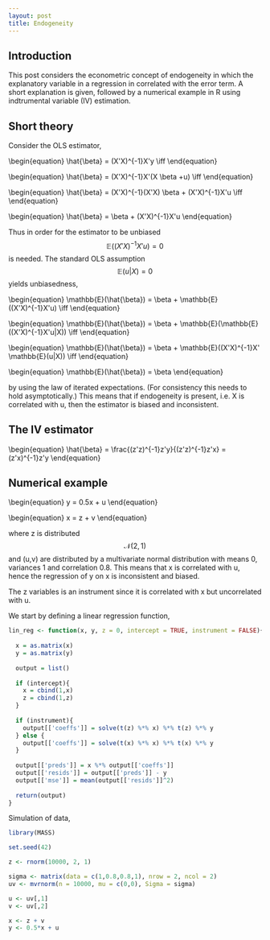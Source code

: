 ```yaml
---
layout: post
title: Endogeneity
---
```


## Introduction
This post considers the econometric concept of endogeneity in which the explanatory variable in a regression in correlated with the error term. A short explanation is given, followed by a numerical example in R using indtrumental variable (IV) estimation.

## Short theory
Consider the OLS estimator,

\begin{equation}
    \hat{\beta} = (X'X)^{-1}X'y \iff
\end{equation}

\begin{equation}
	\hat{\beta} = (X'X)^{-1}X'(X \beta +u) \iff
\end{equation}
	
\begin{equation}
	\hat{\beta} = (X'X)^{-1}(X'X) \beta + (X'X)^{-1}X'u \iff
\end{equation}

\begin{equation}
	\hat{\beta} = \beta + (X'X)^{-1}X'u
\end{equation}

Thus in order for the estimator to be unbiased $$\mathbb{E}((X'X)^{-1}X'u)=0$$ is needed. The standard OLS assumption $$\mathbb{E}(u|X)=0$$ yields unbiasedness,

\begin{equation}
	\mathbb{E}(\hat{\beta}) = \beta + \mathbb{E}((X'X)^{-1}X'u) \iff
\end{equation}

\begin{equation}
	\mathbb{E}(\hat{\beta}) = \beta + \mathbb{E}(\mathbb{E}((X'X)^{-1}X'u|X)) \iff
\end{equation}

\begin{equation}
	\mathbb{E}(\hat{\beta}) = \beta + \mathbb{E}((X'X)^{-1}X' \mathbb{E}(u|X)) \iff
\end{equation}

\begin{equation}
	\mathbb{E}(\hat{\beta}) = \beta
\end{equation}

by using the law of iterated expectations. (For consistency this needs to hold asymptotically.) This means that if endogeneity is present, i.e. X is correlated with u, then the estimator is biased and inconsistent.

## The IV estimator
\begin{equation}
	\hat{\beta} = \frac{(z'z)^{-1}z'y}{(z'z)^{-1}z'x} = (z'x)^{-1}z'y
\end{equation}


## Numerical example
\begin{equation}
	y = 0.5x + u
\end{equation}

\begin{equation}
	x = z + v
\end{equation}

where z is distributed $$\mathcal{N}(2,1)$$ and (u,v) are distributed by a multivariate normal distribution with means 0, variances 1 and correlation 0.8. This means that x is correlated with u, hence the regression of y on x is inconsistent and biased.

The z variables is an instrument since it is correlated with x but uncorrelated with u.

We start by defining a linear regression function,

```R
lin_reg <- function(x, y, z = 0, intercept = TRUE, instrument = FALSE){
  
  x = as.matrix(x)
  y = as.matrix(y)
  
  output = list()
  
  if (intercept){
    x = cbind(1,x)
    z = cbind(1,z)
  }
  
  if (instrument){
    output[['coeffs']] = solve(t(z) %*% x) %*% t(z) %*% y
  } else {
    output[['coeffs']] = solve(t(x) %*% x) %*% t(x) %*% y
  }
  
  output[['preds']] = x %*% output[['coeffs']]
  output[['resids']] = output[['preds']] - y
  output[['mse']] = mean(output[['resids']]^2)
  
  return(output)
}
```

Simulation of data,

```R
library(MASS)

set.seed(42)

z <- rnorm(10000, 2, 1)

sigma <- matrix(data = c(1,0.8,0.8,1), nrow = 2, ncol = 2)
uv <- mvrnorm(n = 10000, mu = c(0,0), Sigma = sigma)

u <- uv[,1]
v <- uv[,2]

x <- z + v
y <- 0.5*x + u
```
